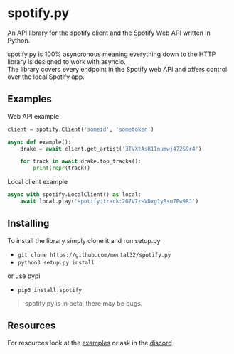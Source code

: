 # spotify.py

An API library for the spotify client and the Spotify Web API written in Python.

spotify.py is 100% asyncronous meaning everything down to the HTTP library is designed to work with asyncio.<br>The library covers every endpoint in the Spotify web API and offers control over the local Spotify app.

## Examples

Web API example
```py
client = spotify.Client('someid', 'sometoken')

async def example():
    drake = await client.get_artist('3TVXtAsR1Inumwj472S9r4')

    for track in await drake.top_tracks():
        print(repr(track))
```

Local client example
```py
async with spotify.LocalClient() as local:
    await local.play('spotify:track:2G7V7zsVDxg1yRsu7Ew9RJ')
```
## Installing
To install the library simply clone it and run setup.py
- `git clone https://github.com/mental32/spotify.py`
- `python3 setup.py install`

or use pypi

- `pip3 install spotify`

> spotify.py is in beta, there may be bugs.

## Resources

For resources look at the [examples](/examples) or ask in the [discord](https://discord.gg/k43FSFF)
